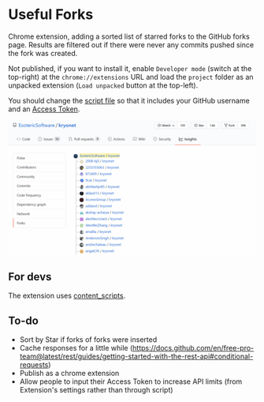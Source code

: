 # Useful Forks
Chrome extension, adding a sorted list of starred forks to the GitHub forks page. Results are filtered out if there were never any commits pushed since the fork was created.

Not published, if you want to install it, enable `Developer mode` (switch at the top-right) at the `chrome://extensions` URL and load the `project` folder as an unpacked extension (`Load unpacked` button at the top-left).

You should change the [script file](project/useful_forks.js) so that it includes your GitHub username and an [Access Token](https://github.com/settings/tokens/new?scopes=repo&description=UsefulFork).

![example](media/demo.gif)

## For devs
The extension uses [content_scripts](https://developer.chrome.com/extensions/content_scripts#declaratively).

## To-do
* Sort by Star if forks of forks were inserted
* Cache responses for a little while (https://docs.github.com/en/free-pro-team@latest/rest/guides/getting-started-with-the-rest-api#conditional-requests)
* Publish as a chrome extension
* Allow people to input their Access Token to increase API limits (from Extension's settings rather than through script)
